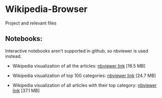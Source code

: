 # Wikipedia-Browser
Project and relevant files 

## Notebooks:
Interactive notebooks aren't supported in github, so nbviewer is used instead.

* Wikipedia visualization of all the articles: [nbviewer link](https://nbviewer.jupyter.org/github/dmarkos/Wikipedia-Browser/blob/master/notebook/Wikipedia%20visualization.ipynb) [16.5 MB]

* Wikipedia visualization of top 100 categories: [nbviewer link](https://nbviewer.jupyter.org/github/dmarkos/Wikipedia-Browser/blob/master/notebook/Wikipedia%20visualization%20of%20categories.ipynb) [24.7 MB]

* Wikipedia visualization of all articles with their top category: [nbviewer link](http://localhost:8889/notebooks/Wikipedia%20visualization%20of%20All%20articles%20with%20their%20top%20category.ipynb) [37.1 MB]

